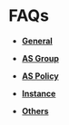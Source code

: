 # FAQs<a name="EN-US_TOPIC_0042018396"></a>

-   **[General](general.md)**  

-   **[AS Group](as-group-0.md)**  

-   **[AS Policy](as-policy-1.md)**  

-   **[Instance](instance.md)**  

-   **[Others](others.md)**  


